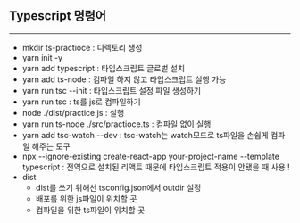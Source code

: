 ## Typescript 명령어
-----------------------------------------
- mkdir ts-practioce : 디렉토리 생성
- yarn init -y
- yarn add typescript : 타입스크립트 글로벌 설치
- yarn add ts-node : 컴파일 하지 않고 타입스크립트 실행 가능
- yarn run tsc --init : 타입스크립트 설정 파일 생성하기
- yarn run tsc : ts를 js로 컴파일하기
- node ./dist/practice.js : 실행
- yarn run ts-node ./src/practioce.ts : 컴파일 없이 실행
- yarn add tsc-watch --dev : tsc-watch는 watch모드로 ts파일을 손쉽게 컴파일 해주는 도구
- npx --ignore-existing create-react-app your-project-name --template typescript : 전역으로 설치된 리액트 때문에 타입스크립트 적용이 안됐을 때 사용 !
- dist
    - dist를 쓰기 위해선 tsconfig.json에서 outdir 설정
    - 배포를 위한 js파일이 위치할 곳
    - 컴파일을 위한 ts파일이 위치할 곳